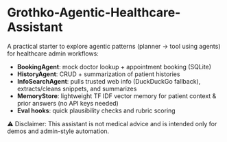 # Grothko-Agentic-Healthcare-Assistant

A practical starter to explore agentic patterns (planner → tool using agents) for healthcare admin workflows:
- **BookingAgent**: mock doctor lookup + appointment booking (SQLite)
- **HistoryAgent**: CRUD + summarization of patient histories
- **InfoSearchAgent**: pulls trusted web info (DuckDuckGo fallback), extracts/cleans snippets, and summarizes
- **MemoryStore**: lightweight TF IDF vector memory for patient context & prior answers (no API keys needed)
- **Eval hooks**: quick plausibility checks and rubric scoring


⚠️ Disclaimer: This assistant is not medical advice and is intended only for demos and admin-style automation.
